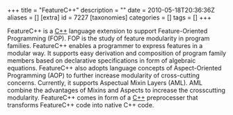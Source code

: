 +++
title = "FeatureC++"
description = ""
date = 2010-05-18T20:36:36Z
aliases = []
[extra]
id = 7227
[taxonomies]
categories = []
tags = []
+++


FeatureC++ is a [C++](https://rosettacode.org/wiki/C++) language extension to support Feature-Oriented Programming (FOP). FOP is the study of feature modularity in program families. FeatureC++ enables a programmer to express features in a modular way. It supports easy derivation and composition of program family members based on declarative specifications in form of algebraic equations. FeatureC++ also adopts language concepts of Aspect-Oriented Programming (AOP) to further increase modularity of cross-cutting concerns. Currently, it supports Aspectual Mixin Layers (AML). AML combine the advantages of Mixins and Aspects to increase the crosscutting modularity.
FeatureC++ comes in form of a [C++](https://rosettacode.org/wiki/C++) preprocesser that transforms FeatureC++ code into native C++ code.
